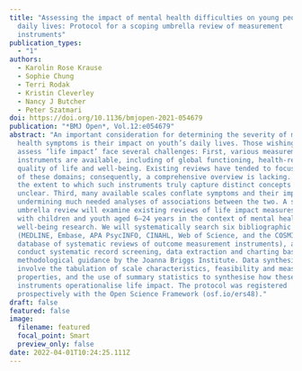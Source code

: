```yaml
---
title: "Assessing the impact of mental health difficulties on young people’s
  daily lives: Protocol for a scoping umbrella review of measurement
  instruments"
publication_types:
  - "1"
authors:
  - Karolin Rose Krause
  - Sophie Chung
  - Terri Rodak
  - Kristin Cleverley
  - Nancy J Butcher
  - Peter Szatmari
doi: https://doi.org/10.1136/bmjopen-2021-054679
publication: "*BMJ Open*, Vol.12:e054679"
abstract: "An important consideration for determining the severity of mental
  health symptoms is their impact on youth’s daily lives. Those wishing to
  assess ‘life impact’ face several challenges: First, various measurement
  instruments are available, including of global functioning, health-related
  quality of life and well-being. Existing reviews have tended to focus on one
  of these domains; consequently, a comprehensive overview is lacking. Second,
  the extent to which such instruments truly capture distinct concepts is
  unclear. Third, many available scales conflate symptoms and their impact, thus
  undermining much needed analyses of associations between the two. A scoping
  umbrella review will examine existing reviews of life impact measures for use
  with children and youth aged 6–24 years in the context of mental health and
  well-being research. We will systematically search six bibliographic databases
  (MEDLINE, Embase, APA PsycINFO, CINAHL, Web of Science, and the COSMIN
  database of systematic reviews of outcome measurement instruments), and
  conduct systematic record screening, data extraction and charting based on
  methodological guidance by the Joanna Briggs Institute. Data synthesis will
  involve the tabulation of scale characteristics, feasibility and measurement
  properties, and the use of summary statistics to synthesise how these
  instruments operationalise life impact. The protocol was registered
  prospectively with the Open Science Framework (osf.io/ers48)."
draft: false
featured: false
image:
  filename: featured
  focal_point: Smart
  preview_only: false
date: 2022-04-01T10:24:25.111Z
---
```

